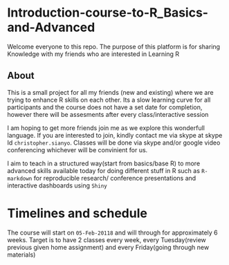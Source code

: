 # Introduction-course-to-R_Basics-and-Advanced
Welcome everyone to this repo. The purpose of this platform is for sharing Knowledge with my friends who are interested in Learning R

## About
This is a small project for all my friends (new and existing) where we are trying to enhance R skills on each other. Its a slow learning curve for all participants and the course does not have a set date for completion, however there will be assesments after every class/interactive session

I am hoping to get more friends join me as we explore this wonderfull language. 
If you are interested to join, kindly contact me via skype at skype Id `christopher.sianyo`. Classes will be done via skype and/or google video conferencing whichever will be convinient for us.

I aim to teach in a structured way(start from basics/base R) to more advanced skills available today for doing different stuff in R such as `R-markdown` for reproducible research/ conference presentations and interactive dashboards using `Shiny`

# Timelines and schedule
The course will start on `05-Feb-20118` and will through for approximately 6 weeks. Target is to have 2 classes every week, every Tuesday(review previous given home assignment) and every Friday(going through new materials)

